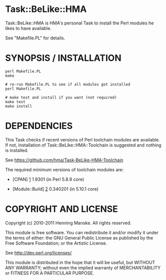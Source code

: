 Task::BeLike::HMA
=================

Task::BeLike::HMA is HMA's personal Task to install the Perl
modules he likes to have available.

See "Makefile.PL" for details.


# SYNOPSIS / INSTALLATION

    perl Makefile.PL
    make

    # re-run Makefile.PL to see if all modules got installed
    perl Makefile.PL

    # make test and install if you want (not required)
    make test
    make install


# DEPENDENCIES

This Task checks if recent versions of Perl toolchain modules are available.
If not, installation of Task::BeLike::HMA::Toolchain is suggested and nothing
is installed.

See https://github.com/hma/Task-BeLike-HMA-Toolchain

The required minimum versions of toolchain modules are:

* [CPAN] [1] 1.9301 (in Perl 5.8.9 core)
* [Module::Build] [2] 0.340201 (in 5.10.1 core)

  [1]: http://search.cpan.org/dist/CPAN/
  [2]: http://search.cpan.org/dist/Module-Build/


# COPYRIGHT AND LICENSE

Copyright (c) 2010-2011 Henning Manske. All rights reserved.

This module is free software. You can redistribute it and/or modify it
under the terms of either: the GNU General Public License as published
by the Free Software Foundation; or the Artistic License.

See http://dev.perl.org/licenses/

This module is distributed in the hope that it will be useful,
but WITHOUT ANY WARRANTY; without even the implied warranty of
MERCHANTABILITY or FITNESS FOR A PARTICULAR PURPOSE.
